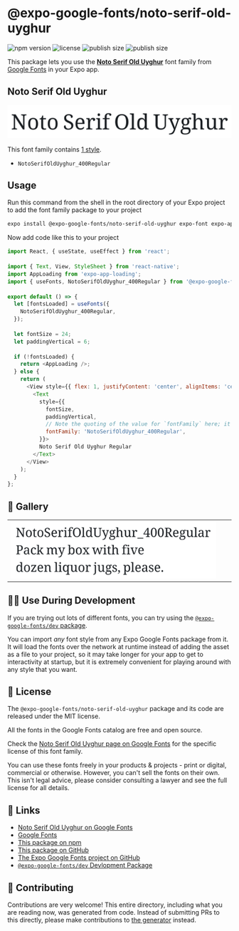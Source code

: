# @expo-google-fonts/noto-serif-old-uyghur

![npm version](https://flat.badgen.net/npm/v/@expo-google-fonts/noto-serif-old-uyghur)
![license](https://flat.badgen.net/github/license/expo/google-fonts)
![publish size](https://flat.badgen.net/packagephobia/install/@expo-google-fonts/noto-serif-old-uyghur)
![publish size](https://flat.badgen.net/packagephobia/publish/@expo-google-fonts/noto-serif-old-uyghur)

This package lets you use the [**Noto Serif Old Uyghur**](https://fonts.google.com/specimen/Noto+Serif+Old+Uyghur) font family from [Google Fonts](https://fonts.google.com/) in your Expo app.

## Noto Serif Old Uyghur

![Noto Serif Old Uyghur](./font-family.png)

This font family contains [1 style](#-gallery).

- `NotoSerifOldUyghur_400Regular`

## Usage

Run this command from the shell in the root directory of your Expo project to add the font family package to your project
```sh
expo install @expo-google-fonts/noto-serif-old-uyghur expo-font expo-app-loading
```

Now add code like this to your project
```js
import React, { useState, useEffect } from 'react';

import { Text, View, StyleSheet } from 'react-native';
import AppLoading from 'expo-app-loading';
import { useFonts, NotoSerifOldUyghur_400Regular } from '@expo-google-fonts/noto-serif-old-uyghur';

export default () => {
  let [fontsLoaded] = useFonts({
    NotoSerifOldUyghur_400Regular,
  });

  let fontSize = 24;
  let paddingVertical = 6;

  if (!fontsLoaded) {
    return <AppLoading />;
  } else {
    return (
      <View style={{ flex: 1, justifyContent: 'center', alignItems: 'center' }}>
        <Text
          style={{
            fontSize,
            paddingVertical,
            // Note the quoting of the value for `fontFamily` here; it expects a string!
            fontFamily: 'NotoSerifOldUyghur_400Regular',
          }}>
          Noto Serif Old Uyghur Regular
        </Text>
      </View>
    );
  }
};

```

## 🔡 Gallery


||||
|-|-|-|
|![NotoSerifOldUyghur_400Regular](./NotoSerifOldUyghur_400Regular.ttf.png)||||


## 👩‍💻 Use During Development

If you are trying out lots of different fonts, you can try using the [`@expo-google-fonts/dev` package](https://github.com/expo/google-fonts/tree/master/font-packages/dev#readme).

You can import *any* font style from any Expo Google Fonts package from it. It will load the fonts
over the network at runtime instead of adding the asset as a file to your project, so it may take longer
for your app to get to interactivity at startup, but it is extremely convenient
for playing around with any style that you want.

## 📖 License

The `@expo-google-fonts/noto-serif-old-uyghur` package and its code are released under the MIT license.

All the fonts in the Google Fonts catalog are free and open source.

Check the [Noto Serif Old Uyghur page on Google Fonts](https://fonts.google.com/specimen/Noto+Serif+Old+Uyghur) for the specific license of this font family.

You can use these fonts freely in your products & projects - print or digital, commercial or otherwise. However, you can't sell the fonts on their own. This isn't legal advice, please consider consulting a lawyer and see the full license for all details.

## 🔗 Links

- [Noto Serif Old Uyghur on Google Fonts](https://fonts.google.com/specimen/Noto+Serif+Old+Uyghur)
- [Google Fonts](https://fonts.google.com/)
- [This package on npm](https://www.npmjs.com/package/@expo-google-fonts/noto-serif-old-uyghur)
- [This package on GitHub](https://github.com/expo/google-fonts/tree/master/font-packages/noto-serif-old-uyghur)
- [The Expo Google Fonts project on GitHub](https://github.com/expo/google-fonts)
- [`@expo-google-fonts/dev` Devlopment Package](https://github.com/expo/google-fonts/tree/master/font-packages/dev)

## 🤝 Contributing

Contributions are very welcome! This entire directory, including what you are reading now, was generated from code. Instead of submitting PRs to this directly, please make contributions to [the generator](https://github.com/expo/google-fonts/tree/master/packages/generator) instead.
